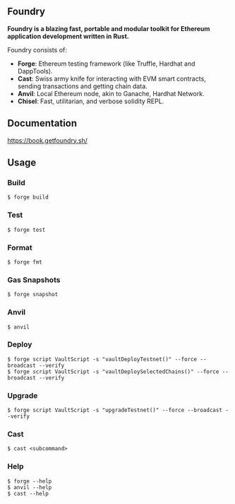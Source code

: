 ## Foundry

**Foundry is a blazing fast, portable and modular toolkit for Ethereum application development written in Rust.**

Foundry consists of:

-   **Forge**: Ethereum testing framework (like Truffle, Hardhat and DappTools).
-   **Cast**: Swiss army knife for interacting with EVM smart contracts, sending transactions and getting chain data.
-   **Anvil**: Local Ethereum node, akin to Ganache, Hardhat Network.
-   **Chisel**: Fast, utilitarian, and verbose solidity REPL.

## Documentation

https://book.getfoundry.sh/

## Usage

### Build

```shell
$ forge build
```

### Test

```shell
$ forge test
```

### Format

```shell
$ forge fmt
```

### Gas Snapshots

```shell
$ forge snapshot
```

### Anvil

```shell
$ anvil
```

### Deploy

```shell
$ forge script VaultScript -s "vaultDeployTestnet()" --force --broadcast --verify
$ forge script VaultScript -s "vaultDeploySelectedChains()" --force --broadcast --verify
```
### Upgrade

```shell
$ forge script VaultScript -s "upgradeTestnet()" --force --broadcast --verify
```

### Cast

```shell
$ cast <subcommand>
```

### Help

```shell
$ forge --help
$ anvil --help
$ cast --help
```
